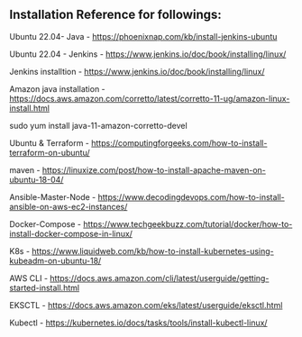 ## Installation Reference for followings: 

Ubuntu 22.04- Java - https://phoenixnap.com/kb/install-jenkins-ubuntu

Ubuntu 22.04 - Jenkins - https://www.jenkins.io/doc/book/installing/linux/ 

Jenkins installtion - https://www.jenkins.io/doc/book/installing/linux/

Amazon java installation -https://docs.aws.amazon.com/corretto/latest/corretto-11-ug/amazon-linux-install.html

sudo yum install java-11-amazon-corretto-devel


Ubuntu & Terraform - https://computingforgeeks.com/how-to-install-terraform-on-ubuntu/


maven - https://linuxize.com/post/how-to-install-apache-maven-on-ubuntu-18-04/


Ansible-Master-Node - https://www.decodingdevops.com/how-to-install-ansible-on-aws-ec2-instances/

Docker-Compose - https://www.techgeekbuzz.com/tutorial/docker/how-to-install-docker-compose-in-linux/

K8s - https://www.liquidweb.com/kb/how-to-install-kubernetes-using-kubeadm-on-ubuntu-18/ 


AWS CLI - https://docs.aws.amazon.com/cli/latest/userguide/getting-started-install.html

EKSCTL - https://docs.aws.amazon.com/eks/latest/userguide/eksctl.html

Kubectl - https://kubernetes.io/docs/tasks/tools/install-kubectl-linux/
